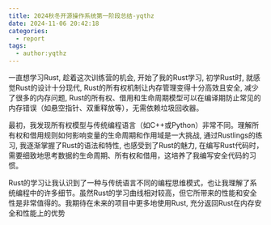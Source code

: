 ```yaml
---
title: 2024秋冬开源操作系统第一阶段总结-yqthz
date: 2024-11-06 20:42:18
categories:
  - report
tags:
  - author:yqthz
--- 
```

一直想学习Rust, 趁着这次训练营的机会, 开始了我的Rust学习, 初学Rust时, 就感觉Rust的设计十分现代, Rust的所有权机制让内存管理变得十分高效且安全, 减少了很多的内存问题, Rust的所有权、借用和生命周期模型可以在编译期防止常见的内存错误（如悬空指针、双重释放等），无需依赖垃圾回收器。

最初，我发现所有权模型与传统编程语言（如C++或Python）非常不同。理解所有权和借用规则如何影响变量的生命周期和作用域是一大挑战, 通过Rustlings的练习, 我逐渐掌握了Rust的语法和特性, 也感受到了Rust的魅力, 在编写Rust代码时，需要细致地思考数据的生命周期、所有权和借用，这培养了我编写安全代码的习惯。

Rust的学习让我认识到了一种与传统语言不同的编程思维模式，也让我理解了系统编程中的许多细节。虽然Rust的学习曲线相对较高，但它所带来的性能和安全性是非常值得的。我期待在未来的项目中更多地使用Rust, 充分返回Rust在内存安全和性能上的优势
